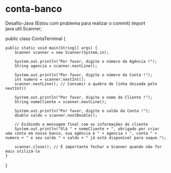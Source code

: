 # conta-banco
Desafio-Java
(Estou com problema para realizar o commit)
import java.util.Scanner;

public class ContaTerminal {

    public static void main(String[] args) {
        Scanner scanner = new Scanner(System.in);

        System.out.println("Por favor, digite o número da Agência !");
        String agencia = scanner.nextLine();

        System.out.println("Por favor, digite o número da Conta !");
        int numero = scanner.nextInt();
        scanner.nextLine(); // Consumir a quebra de linha deixada pelo nextInt()

        System.out.println("Por favor, digite o nome do Cliente !");
        String nomeCliente = scanner.nextLine();

        System.out.println("Por favor, digite o saldo da Conta !");
        double saldo = scanner.nextDouble();

        // Exibindo a mensagem final com as informações do cliente
        System.out.println("Olá " + nomeCliente + ", obrigado por criar uma conta em nosso banco, sua agência é " + agencia + ", conta " + numero + " e seu saldo " + saldo + " já está disponível para saque.");

        scanner.close(); // É importante fechar o Scanner quando não for mais utilizá-lo
    }
}
